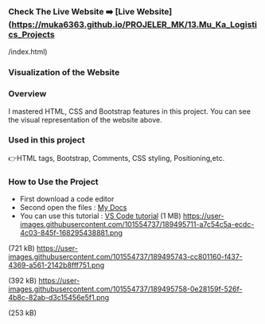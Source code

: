 ### Check The Live Website :arrow_right: [Live Website](https://muka6363.github.io/PROJELER_MK/13.Mu_Ka_Logistics_Projects
/index.html)
### Visualization of the Website

### Overview
I mastered HTML, CSS and Bootstrap features in this project. You can see the visual representation of the website above.
### Used in this project
:point_right:HTML tags, Bootstrap, Comments, CSS styling, Positioning,etc.
### How to Use the Project
+ First download a code editor
+ Second open the files : [My Docs](https://github.com/Sekunev/Projects/tree/main/25_Bootstrap-Web-Page)
+ You can use this tutorial : [VS Code tutorial](https://www.youtube.com/watch?v=fJEbVCrEMSE)
(1 MB)
https://user-images.githubusercontent.com/101554737/189495711-a7c54c5a-ecdc-4c03-845f-168295438881.png

(721 kB)
https://user-images.githubusercontent.com/101554737/189495743-cc801160-f437-4369-a561-2142b8fff751.png

(392 kB)
https://user-images.githubusercontent.com/101554737/189495758-0e28159f-526f-4b8c-82ab-d3c15456e5f1.png

(253 kB)

